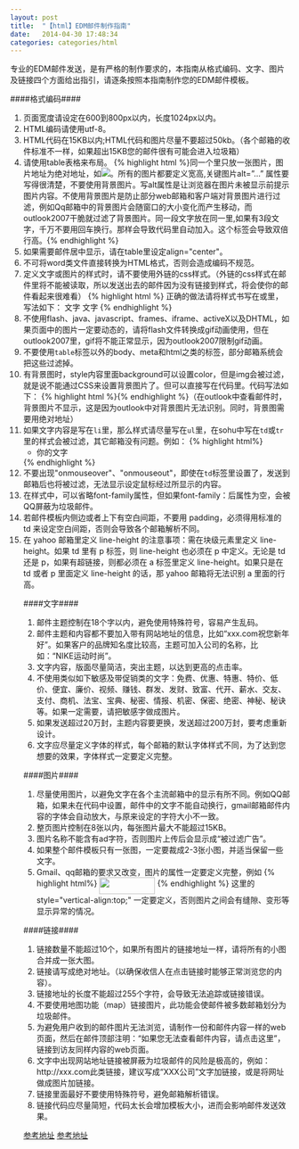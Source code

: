 ```yaml
---
layout: post
title:  "【html】EDM邮件制作指南"
date:   2014-04-30 17:48:34
categories: categories/html
---
```


专业的EDM邮件发送，是有严格的制作要求的，本指南从格式编码、文字、图片及链接四个方面给出指引，请逐条按照本指南制作您的EDM邮件模板。

####格式编码####

<ol>
  <li>页面宽度请设定在600到800px以内，长度1024px以内。</li>

  <li>HTML编码请使用utf-8。</li>

  <li>HTML代码在15KB以内;HTML代码和图片尽量不要超过50kb。（各个邮箱的收件标准不一样，如果超出15KB您的邮件很有可能会进入垃圾箱）</li>

  <li>请使用table表格来布局。
    {% highlight html %}同一个<td>里只放一张图片，图片地址为绝对地址，如<td><img src="http://www.hanlinweb.com/images/photo.jpg" /></td>。所有的图片都要定义宽高,关键图片alt=”…” 属性要写得很清楚，不要使用背景图片。写alt属性是让浏览器在图片未被显示前提示图片内容。不使用背景图片是防止部分web邮箱和客户端对背景图片进行过滤，例如Qq邮箱中的背景图片会随窗口的大小变化而产生移动，而outlook2007干脆就过滤了背景图片。同一段文字放在同一<td>里,如果有3段文字，千万不要用回车换行。那样会导致代码里自动加入。这个标签会导致双倍行高。{% endhighlight %}</li>

  <li>如果需要邮件居中显示，请在table里设定align="center"。</li>

  <li>不可将word类文件直接转换为HTML格式，否则会造成编码不规范。</li>

  <li>定义文字或图片的样式时，请不要使用外链的css样式。（外链的css样式在邮件里将不能被读取，所以发送出去的邮件因为没有链接到样式，将会使你的邮件看起来很难看）
    {% highlight html %}
    正确的做法请将样式书写在<td>或<font>里，写法如下：
    <td style=”font-family:宋体; font-size:12px; color:#000000;” >文字</td>
    <font style=”font-family:宋体; font-size:12px; color:#000000;” >文字</font>
    {% endhighlight %}
  </li>

  <li>不使用flash、java、javascript、frames、iframe、activeX以及DHTML，如果页面中的图片一定要动态的，请将flash文件转换成gif动画使用，但在outlook2007里，gif将不能正常显示，因为outlook2007限制gif动画。</li>

  <li>不要使用<code>table</code>标签以外的body、meta和html之类的标签，部分邮箱系统会把这些过滤掉。</li>

  <li>有背景图时，style内容里面background可以设置color，但是img会被过滤，就是说不能通过CSS来设置背景图片了。但可以直接写在代码里。代码写法如下：
    {% highlight html %}<table background=”background.gif” cellspacing=”0″ cellpadding=”0″>{% endhighlight %}（在outlook中查看邮件时，背景图片不显示，这是因为outlook中对背景图片无法识别。同时，背景图需要用绝对地址）</li>

  <li>如果文字内容是写在<code>li</code>里，那么样式请尽量写在<code>ul</code>里，在sohu中写在<code>td</code>或<code>tr</code>里的样式会被过滤，其它邮箱没有问题。例如：
    {% highlight html%}
    <ul style=”font-family:宋体; font-size:12px; color:#000000;”>
      <li>你的文字</li>
    </ul>
    {% endhighlight %}
  </li>

  <li>不要出现"onmouseover"、"onmouseout"，即使在<code>td</code>标签里设置了，发送到邮箱后也将被过滤，无法显示设定鼠标经过所显示的内容。</li>

  <li>在样式中，可以省略font-family属性，但如果font-family：后属性为空，会被QQ屏蔽为垃圾邮件。</li>

  <li>若邮件模板内侧边或者上下有空白间距，不要用 padding，必须得用标准的 td 来设定空白间距，否则会导致各个邮箱解析不同。</li>
  <li>在 yahoo 邮箱里定义 line-height 的注意事项：需在块级元素里定义 line-height。如果 td 里有 p 标签，则 line-height 也必须在 p 中定义。无论是 td 还是 p，如果有超链接，则都必须在 a 标签里定义 line-height。如果只是在 td 或者 p 里面定义 line-height 的话，那 yahoo 邮箱将无法识别 a 里面的行高。</li>
</ol>

####文字####

<ol>
  <li>邮件主题控制在18个字以内，避免使用特殊符号，容易产生乱码。</li>
  <li>邮件主题和内容都不要加入带有网站地址的信息，比如“xxx.com祝您新年好”。如果客户的品牌知名度比较高，主题可加入公司的名称，比如：“NIKE运动时尚”。</li>
  <li>文字内容，版面尽量简洁，突出主题，以达到更高的点击率。</li>
  <li>不使用类似如下敏感及带促销类的文字：免费、优惠、特惠、特价、低价、便宜、廉价、视频、赚钱、群发、发财、致富、代开、薪水、交友、支付、商机、法宝、宝典、秘密、情报、机密、保密、绝密、神秘、秘诀等。如果一定需要，请把敏感字做成图片。</li>
  <li>如果发送超过20万封，主题内容要更换，发送超过200万封，要考虑重新设计。</li>
  <li>文字应尽量定义字体的样式，每个邮箱的默认字体样式不同，为了达到您想要的效果，字体样式一定要定义完整。</li>
</ol>

####图片####

<ol>
  <li>尽量使用图片，以避免文字在各个主流邮箱中的显示有所不同。例如QQ邮箱，如果未在代码中设置，邮件中的文字不能自动换行，gmail邮箱邮件内容的字体会自动放大，与原来设定的字符大小不一致。</li>
  <li>整页图片控制在8张以内，每张图片最大不能超过15KB。</li>
  <li>图片名称不能含有ad字符，否则图片上传后会显示成“被过滤广告”。</li>
  <li>如果整个邮件模板只有一张图，一定要裁成2-3张小图，并适当保留一些文字。</li>
  <li>Gmail、qq邮箱的要求又改变，图片的属性一定要定义完整，例如
    {% highlight html%}
    <img src="images/1.jpg" style="vertical-align:top;" height="30" width="100" alt="" />
    {% endhighlight %}
    这里的 style="vertical-align:top;" 一定要定义，否则图片之间会有缝隙、变形等显示异常的情况。
  </li>
</ol>

####链接####
<ol>
  <li>链接数量不能超过10个，如果所有图片的链接地址一样，请将所有的小图合并成一张大图。</li>
  <li>链接请写成绝对地址。（以确保收信人在点击链接时能够正常浏览您的内容）。</li>
  <li>链接地址的长度不能超过255个字符，会导致无法追踪或链接错误。</li>
  <li>不要使用地图功能（map）链接图片，此功能会使邮件被多数邮箱划分为垃圾邮件。</li>
  <li>为避免用户收到的邮件图片无法浏览，请制作一份和邮件内容一样的web页面，然后在邮件顶部注明：“如果您无法查看邮件内容，请点击这里”，链接到访友同样内容的web页面。</li>
  <li>文字中出现网站地址链接被屏蔽为垃圾邮件的风险是极高的，例如：http://xxx.com此类链接，建议写成“XXX公司”文字加链接，或是将网址做成图片加链接。</li>
  <li>链接里面最好不要使用特殊符号，避免邮箱解析错误。</li>
  <li>链接代码应尽量简短，代码太长会增加模板大小，进而会影响邮件发送效果。</li>
</ol>

[参考地址](http://www.cnblogs.com/yjzhu/archive/2012/11/05/2755155.html)
[参考地址](http://www.maildesign.cn/archives/1380)